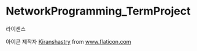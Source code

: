 # NetworkProgramming_TermProject



라이센스
<div>아이콘 제작자 <a href="https://www.flaticon.com/kr/free-icon/emoji_872601?term=%EC%9D%B4%EB%AA%A8%ED%8B%B0%EC%BD%98&page=1&position=17&related_item_id=872601" title="Kiranshastry">Kiranshastry</a> from <a href="https://www.flaticon.com/kr/" title="Flaticon">www.flaticon.com</a></div>

